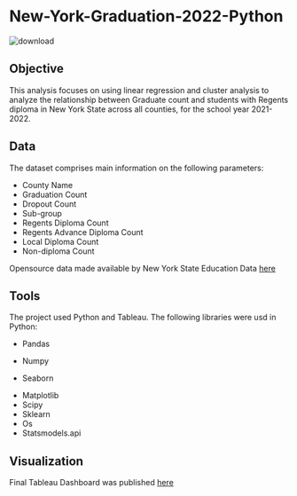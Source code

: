# New-York-Graduation-2022-Python

![download](https://www.nysed.gov/sites/all/images/nysed-logo.png)


## Objective

This analysis focuses on using linear regression and cluster analysis to analyze the relationship between Graduate count and students with Regents diploma in New York State across all counties, for the school year 2021-2022.

## Data
The dataset comprises main information on the following parameters:

- County Name
- Graduation Count
- Dropout Count
- Sub-group
- Regents Diploma Count
- Regents Advance Diploma Count
- Local Diploma Count
- Non-diploma Count

Opensource data made available by New York State Education Data [here](https://data.nysed.gov/downloads.php)

## Tools

The project used Python and Tableau. The following libraries were usd in Python:
- Pandas
* Numpy
+ Seaborn
- Matplotlib
- Scipy
- Sklearn
- Os
- Statsmodels.api

## Visualization
Final Tableau Dashboard was published [here](https://public.tableau.com/views/NewYorkStateHighSchoolGraduationacrossAllCounties2021-2022/Story1?:language=en-US&:display_count=n&:origin=viz_share_link)
